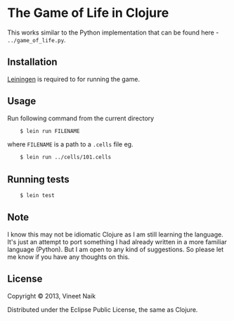 The Game of Life in Clojure
===========================

This works similar to the Python implementation that can be found
here - ``../game_of_life.py``.

Installation
------------

[Leiningen](https://github.com/technomancy/leiningen) is required to
for running the game.

Usage
-----

Run following command from the current directory

```bash
    $ lein run FILENAME
```

where ``FILENAME`` is a path to a ``.cells`` file eg.

```bash
    $ lein run ../cells/101.cells
```

Running tests
-------------

```bash
    $ lein test
```

Note
----

I know this may not be idiomatic Clojure as I am still learning the
language. It's just an attempt to port something I had already written
in a more familiar language (Python). But I am open to any kind of
suggestions. So please let me know if you have any thoughts on this.

License
-------

Copyright © 2013, Vineet Naik

Distributed under the Eclipse Public License, the same as Clojure.
